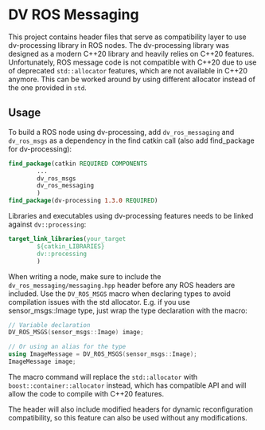 # DV ROS Messaging

This project contains header files that serve as compatibility layer to use dv-processing library in ROS nodes. The
dv-processing library was designed as a modern C++20 library and heavily relies on C++20 features. Unfortunately, ROS
message code is not compatible with C++20 due to use of deprecated `std::allocator` features, which are not available in
C++20 anymore. This can be worked around by using different allocator instead of the one provided in `std`.

## Usage

To build a ROS node using dv-processing, add `dv_ros_messaging` and `dv_ros_msgs` as
a dependency in the find catkin call (also add find_package for dv-processing):
```cmake
find_package(catkin REQUIRED COMPONENTS
        ...
        dv_ros_msgs
        dv_ros_messaging
        )
find_package(dv-processing 1.3.0 REQUIRED)
```

Libraries and executables using dv-processing features needs to be linked against `dv::processing`:
```cmake
target_link_libraries(your_target
        ${catkin_LIBRARIES}
        dv::processing
        )
```

When writing a node, make sure to include the `dv_ros_messaging/messaging.hpp` header before any ROS headers
are included. Use the `DV_ROS_MSGS` macro when declaring types to avoid compilation issues with the std allocator.
E.g. if you use sensor_msgs::Image type, just wrap the type declaration with the macro:
```c++
// Variable declaration
DV_ROS_MSGS(sensor_msgs::Image) image;

// Or using an alias for the type
using ImageMessage = DV_ROS_MSGS(sensor_msgs::Image);
ImageMessage image;
```

The macro command will replace the `std::allocator` with `boost::container::allocator` instead, which has compatible
API and will allow the code to compile with C++20 features.

The header will also include modified headers for dynamic reconfiguration compatibility, so this feature can also be
used without any modifications.
